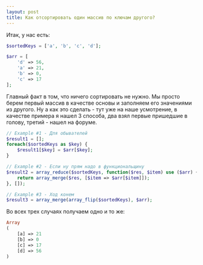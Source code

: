 ```yaml
---
layout: post
title: Как отсортировать один массив по ключам другого?
---
```


Итак, у нас есть:

```php
$sortedKeys = ['a', 'b', 'c', 'd'];

$arr = [
    'd' => 56,
    'a' => 21,
    'b' => 0,
    'c' => 17
]; 
```

Главный факт в том, что ничего сортировать не нужно. Мы просто берем первый массив в качестве основы и заполняем его значениями из другого. Ну а как это сделать - тут уже на наше усмотрение, в качестве примера я нашел 3 способа, два взял первые пришедшие в голову, третий - нашел на форуме.

```php
// Example #1 - Для обывателей
$result1 = [];
foreach($sortedKeys as $key) {
    $result1[$key] = $arr[$key];
}

// Example #2 - Если ну прям надо в функциональщину
$result2 = array_reduce($sortedKeys, function($res, $item) use ($arr) {
    return array_merge($res, [$item => $arr[$item]]);
}, []);

// Example #3 - Ход конем
$result3 = array_merge(array_flip($sortedKeys), $arr);
```

Во всех трех случаях получаем одно и то же:

```php
Array
(
    [a] => 21
    [b] => 0
    [c] => 17
    [d] => 56
)
```